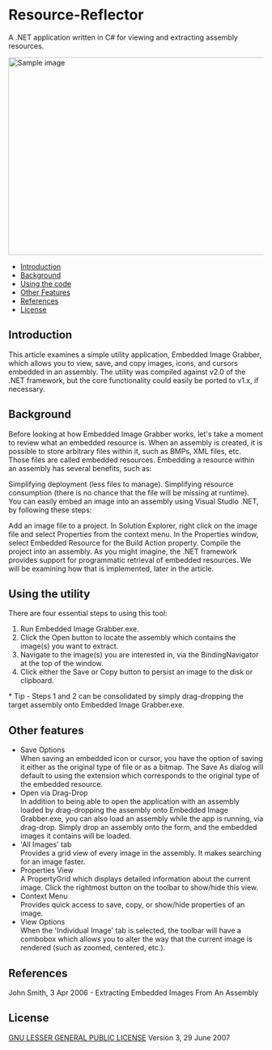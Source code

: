 Resource-Reflector
==================

A .NET application written in C# for viewing and extracting assembly resources.

<p><img height=391 alt="Sample image" src="http://bio-hazard.cx/ResourceReflector/images/ResourceReflector.jpg" width=600></p>
<ul>
  <li><a href="#introduction">Introduction</a>
  <li><a href="#background">Background</a>
  <li><a href="#using">Using the code</a>
  <li><a href="#other">Other Features</a>
  <li><a href="#references">References</a> </li>
  <li><a href="#license">License</a> </li>
</ul>
<a name="introduction"><h2>Introduction</h2></a>
This article examines a simple utility application, Embedded Image Grabber, which allows you to view, save, and copy images, icons, and cursors embedded in an assembly. The utility was compiled against v2.0 of the .NET framework, but the core functionality could easily be ported to v1.x, if necessary.

<a name="background"><h2>Background</h2></a>
Before looking at how Embedded Image Grabber works, let's take a moment to review what an embedded resource is. When an assembly is created, it is possible to store arbitrary files within it, such as BMPs, XML files, etc. Those files are called embedded resources. Embedding a resource within an assembly has several benefits, such as:

Simplifying deployment (less files to manage).
Simplifying resource consumption (there is no chance that the file will be missing at runtime).
You can easily embed an image into an assembly using Visual Studio .NET, by following these steps:

Add an image file to a project.
In Solution Explorer, right click on the image file and select Properties from the context menu.
In the Properties window, select Embedded Resource for the Build Action property.
Compile the project into an assembly.
As you might imagine, the .NET framework provides support for programmatic retrieval of embedded resources. We will be examining how that is implemented, later in the article.

<a name="using"><h2>Using the utility</h2></a>
There are four essential steps to using this tool:

<ol>
<li>Run Embedded Image Grabber.exe.</li>
<li>Click the Open button to locate the assembly which contains the image(s) you want to extract.</li>
<li>Navigate to the image(s) you are interested in, via the BindingNavigator at the top of the window.</li>
<li>Click either the Save or Copy button to persist an image to the disk or clipboard.</li>
</ol>
* Tip - Steps 1 and 2 can be consolidated by simply drag-dropping the target assembly onto Embedded Image Grabber.exe.

<a name="other"><h2>Other features</h2></a>
<ul>
<li>Save Options</li> When saving an embedded icon or cursor, you have the option of saving it either as the original type of file or as a bitmap. The Save As dialog will default to using the extension which corresponds to the original type of the embedded resource.
<li>Open via Drag-Drop</li> In addition to being able to open the application with an assembly loaded by drag-dropping the assembly onto Embedded Image Grabber.exe, you can also load an assembly while the app is running, via drag-drop. Simply drop an assembly onto the form, and the embedded images it contains will be loaded.
<li>'All Images' tab</li> Provides a grid view of every image in the assembly. It makes searching for an image faster.
<li>Properties View</li> A PropertyGrid which displays detailed information about the current image. Click the rightmost button on the toolbar to show/hide this view.
<li>Context Menu</li> Provides quick access to save, copy, or show/hide properties of an image.
<li>View Options</li> When the 'Individual Image' tab is selected, the toolbar will have a combobox which allows you to alter the way that the current image is rendered (such as zoomed, centered, etc.).
</ul>

<a name="references"><h2>References</h2></a>
<p>John Smith, 3 Apr 2006 - Extracting Embedded Images From An Assembly</p>
<a name="license"><h2>License</h2></a>
<div id="LicenseTerms">
  <p>
    <a href="http://www.gnu.org/copyleft/gpl.html">GNU LESSER GENERAL PUBLIC LICENSE</a>
    Version 3, 29 June 2007
  </p>
</div>